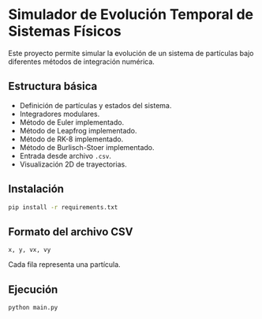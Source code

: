 # Simulador de Evolución Temporal de Sistemas Físicos

Este proyecto permite simular la evolución de un sistema de partículas bajo diferentes métodos de integración numérica.

## Estructura básica
- Definición de partículas y estados del sistema.
- Integradores modulares.
- Método de Euler implementado.
- Método de Leapfrog implementado.
- Método de RK-8 implementado.
- Método de Burlisch-Stoer implementado.
- Entrada desde archivo `.csv`.
- Visualización 2D de trayectorias.

## Instalación
```bash
pip install -r requirements.txt
```

## Formato del archivo CSV
```
x, y, vx, vy
```
Cada fila representa una partícula.

## Ejecución
```bash
python main.py
```
